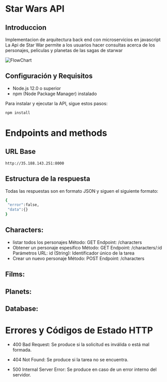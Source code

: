 # Star Wars API 
## Introduccion
Implementacion de arquitectura back end con microservicios en javascript 
La Api de Star War permite a los usuarios hacer consultas acerca de los personajes, peliculas y planetas 
de las sagas de starwar

![FlowChart](https://res.cloudinary.com/didzhs53d/image/upload/v1696267787/uyD3Ko0Zf0tv8Nia_aM6TUMAIiHuYOPAL_q0hmyn.png)
## Configuración y Requisitos

- Node.js 12.0 o superior
- npm (Node Package Manager) instalado

Para instalar y ejecutar la API, sigue estos pasos:

```bash
npm install
```
# Endpoints and methods
## URL Base 
```http://35.188.143.251:8000```
## Estructura de la respuesta
Todas las respuestas son en formato JSON y siguen el siguiente formato:

```bash 
{
 "error":false,
 "data":{}
}
 ```
## Characters:

- listar todos los personajes
 Método: GET
Endpoint: /characters
- Obtener un personaje espesifico
  Método: GET
    Endpoint: /characters/:id
    Parámetros URL:
      id (String): Identificador único      de la tarea
- Crear un nuevo personaje 
  Método: POST
  Endpoint: /characters 


## Films:

## Planets:

## Database:

# Errores y Códigos de Estado HTTP

- 400 Bad Request: Se produce si la solicitud es inválida o está mal formada.

- 404 Not Found: Se produce si la tarea no se encuentra.

- 500 Internal Server Error: Se produce en caso de un error interno del servidor.
